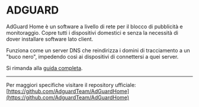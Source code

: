 # ADGUARD

AdGuard Home è un software a livello di rete per il blocco di pubblicità e monitoraggio. Copre tutti i dispositivi domestici e senza la necessità di dover installare software lato client.

Funziona come un server DNS che reindirizza i domini di tracciamento a un "buco nero", impedendo così ai dispositivi di connettersi a quei server.

Si rimanda alla [guida completa](https://github.com/AdguardTeam/AdGuardHome/wiki/Getting-Started).


---
Per maggiori specifiche visitare il repository ufficiale:
[https://github.com/AdguardTeam/AdGuardHome](https://github.com/AdguardTeam/AdGuardHome)
